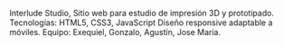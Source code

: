 Interlude Studio,
Sitio web para estudio de impresión 3D y prototipado.
Tecnologías: HTML5, CSS3, JavaScript
Diseño responsive adaptable a móviles.
Equipo: Exequiel, Gonzalo, Agustín, Jose Maria.
